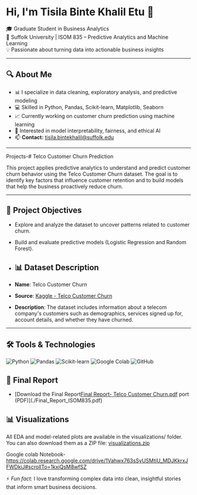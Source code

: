 # Hi, I'm Tisila Binte Khalil Etu 👋

🎓 Graduate Student in Business Analytics  
📍 Suffolk University | ISOM 835 – Predictive Analytics and Machine Learning  
💡 Passionate about turning data into actionable business insights

---

## 🔍 About Me
- 📊 I specialize in data cleaning, exploratory analysis, and predictive modeling
- 💻 Skilled in Python, Pandas, Scikit-learn, Matplotlib, Seaborn
- 📈 Currently working on customer churn prediction using machine learning
- 🧠 Interested in model interpretability, fairness, and ethical AI
- 📫 **Contact:** [tisila.bintekhalil@suffolk.edu](mailto:tisila.bintekhalil@suffolk.edu)

---

Projects-# Telco Customer Churn Prediction

This project applies predictive analytics to understand and predict customer churn behavior using the Telco Customer Churn dataset. The goal is to identify key factors that influence customer retention and to build models that help the business proactively reduce churn.

---

## 📌 Project Objectives

- Explore and analyze the dataset to uncover patterns related to customer churn.
- Build and evaluate predictive models (Logistic Regression and Random Forest).

- ## 📊 Dataset Description

- **Name**: Telco Customer Churn
- **Source**: [Kaggle - Telco Customer Churn](https://www.kaggle.com/datasets/blastchar/telco-customer-churn)
- **Description**: The dataset includes information about a telecom company's customers such as demographics, services signed up for, account details, and whether they have churned.

---

## 🛠️ Tools & Technologies
![Python](https://img.shields.io/badge/Python-3776AB?style=flat&logo=python&logoColor=white)
![Pandas](https://img.shields.io/badge/Pandas-150458?style=flat&logo=pandas&logoColor=white)
![Scikit-learn](https://img.shields.io/badge/Scikit--learn-F7931E?style=flat&logo=scikit-learn&logoColor=white)
![Google Colab](https://img.shields.io/badge/Google_Colab-F9AB00?style=flat&logo=googlecolab&logoColor=white)
![GitHub](https://img.shields.io/badge/GitHub-181717?style=flat&logo=github&logoColor=white)

## 📄 Final Report
- [Download the Final Report[Final Report- Telco Customer Churn.pdf](https://github.com/user-attachments/files/20047967/Final.Report-.Telco.Customer.Churn.pdf)
port (PDF)](./Final_Report_ISOM835.pdf)

## 📊 Visualizations
All EDA and model-related plots are available in the visualizations/ folder. You can also download them as a ZIP file:
[visualizations.zip](https://github.com/user-attachments/files/20048243/visualizations.zip)

Google colab Notebook- https://colab.research.google.com/drive/1Vahwx763sSyUSMtiU_MDJKkrxJFWDkiJ#scrollTo=1kxiQsM8wfSZ

⚡ *Fun fact:* I love transforming complex data into clean, insightful stories that inform smart business decisions.


